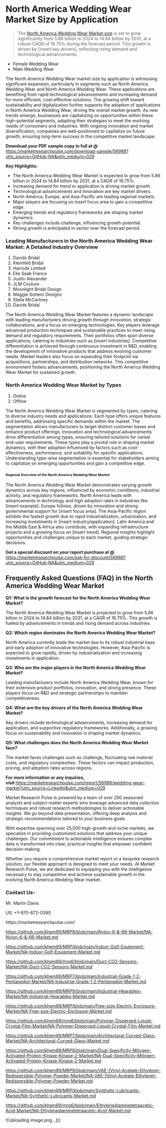 <h1>North America Wedding Wear Market&nbsp;Size by Application</h1><blockquote><p>The <a href="https://marketresearchpulse.com/download-sample/56988?utm_source=GitHub-NA&amp;utm_medium=029">North America Wedding Wear Market size</a> is set to grow significantly from 5.86 billion in 2024 to 14.84 billion by 2031, at a robust CAGR of 16.75% during the forecast period. This growth is driven by [insert key drivers], reflecting rising demand and technological advancements.</p></blockquote><ul><li>Female Wedding Wear<li> Male Wedding Wear</li></ul><p>The North America Wedding Wear market size by application is witnessing significant expansion, particularly in segments such as North America Wedding Wear and North America Wedding Wear. These applications are benefiting from rapid technological advancements and increasing demand for more efficient, cost-effective solutions. The growing shift toward sustainability and digitalization further supports the adoption of applications in North America Wedding Wear, driving the overall market growth. As new trends emerge, businesses are capitalizing on opportunities within these high-potential segments, adapting their strategies to meet the evolving needs of consumers and industries. With ongoing innovation and market diversification, companies are well-positioned to capitalize on future growth, ensuring long-term success in the competitive market landscape.</p><p><strong>Download your PDF sample copy in full at @ </strong><a href="https://marketresearchpulse.com/download-sample/56988?utm_source=GitHub-NA&amp;utm_medium=029">https://marketresearchpulse.com/download-sample/56988?utm_source=GitHub-NA&amp;utm_medium=029</a></p><p><strong>Key Highlights: </strong></p><ul><li>The North America Wedding Wear Market is expected to grow from 5.86 billion in 2024 to 14.84 billion by 2031, at a CAGR of 16.75%.</li><li>Increasing demand for trend or application is driving market growth.</li><li>Technological advancements and innovation are key market drivers.</li><li>North America, Europe, and Asia-Pacific are leading regional markets.</li><li>Major players are focusing on insert focus area to gain a competitive edge.</li><li>Emerging trends and regulatory frameworks are shaping market dynamics.</li><li>Key challenges include challenge, influencing growth potential.</li><li>Strong growth is anticipated in sector over the forecast period.</li></ul><h3>Leading Manufacturers in the North America Wedding Wear Market: A Detailed Industry Overview</h3><ol><li>Davids Bridal</li><li>Kleinfeld Bridal</li><li>Harrods Limited</li><li>Elie Saab France</li><li>Justin Alexander</li><li>JLM Couture</li><li>Moonlight Bridal Design</li><li>Maggie Sottero Designs</li><li>Stella McCartney</li><li>Davids Bridal</li></ol><div class="flex max-w-full flex-col flex-grow"><div class="min-h-8 text-message flex w-full flex-col items-end gap-2 whitespace-normal break-words [.text-message+&amp;]:mt-5" dir="auto" data-message-author-role="assistant" data-message-id="fd8432e4-4910-450d-b182-61b7bfb0a01f" data-message-model-slug="gpt-4o"><div class="flex w-full flex-col gap-1 empty:hidden first:pt-[3px]"><div class="markdown prose w-full break-words dark:prose-invert light"><p>The North America Wedding Wear Market features a dynamic landscape with leading manufacturers driving growth through innovation, strategic collaborations, and a focus on emerging technologies. Key players leverage advanced production techniques and sustainable practices to meet rising demand and regulatory requirements. Their portfolios often span diverse applications, catering to industries such as [insert industries]. Competitive differentiation is achieved through continuous investment in R&amp;D, enabling the development of innovative products that address evolving customer needs. Market leaders also focus on expanding their footprint via acquisitions, partnerships, and distribution networks. This competitive environment fosters advancements, positioning the North America Wedding Wear Market for sustained growth.</p></div></div></div></div><h3>North America Wedding Wear Market by Types</h3><ol><li>Online<li> Offline</li></ol><div class="flex max-w-full flex-col flex-grow"><div class="min-h-8 text-message flex w-full flex-col items-end gap-2 whitespace-normal break-words [.text-message+&amp;]:mt-5" dir="auto" data-message-author-role="assistant" data-message-id="084470be-0bb7-4664-bddf-5156b4f41249" data-message-model-slug="gpt-4o-mini"><div class="flex w-full flex-col gap-1 empty:hidden first:pt-[3px]"><div class="markdown prose w-full break-words dark:prose-invert light"><p>The North America Wedding Wear Market is segmented by types, catering to diverse industry needs and applications. Each type offers unique features and benefits, addressing specific demands within the market. The segmentation allows manufacturers to target distinct customer bases and enhance product offerings. Innovation and technological advancements drive differentiation among types, ensuring tailored solutions for varied end-user requirements. These types play a pivotal role in shaping market dynamics, with their adoption influenced by factors such as cost-effectiveness, performance, and suitability for specific applications. Understanding type-wise segmentation is essential for stakeholders aiming to capitalize on emerging opportunities and gain a competitive edge.</p></div></div></div></div><h3><span style="font-size: 11px;">Regional Overview of the North America Wedding Wear Market</span></h3><div class="flex max-w-full flex-col flex-grow"><div class="min-h-8 text-message flex w-full flex-col items-end gap-2 whitespace-normal break-words [.text-message+&amp;]:mt-5" dir="auto" data-message-author-role="assistant" data-message-id="e9038762-ce64-4e30-91c9-9bd413514231" data-message-model-slug="gpt-4o-mini"><div class="flex w-full flex-col gap-1 empty:hidden first:pt-[3px]"><div class="markdown prose w-full break-words dark:prose-invert light"><p>The North America Wedding Wear Market demonstrates varying growth dynamics across key regions, influenced by economic conditions, industrial activity, and regulatory frameworks. North America leads with advancements in technology and high adoption rates in industries like [insert example]. Europe follows, driven by innovation and strong governmental support for [insert focus area]. The Asia-Pacific region exhibits the fastest growth due to rapid industrialization, urbanization, and increasing investments in [insert industry/application]. Latin America and the Middle East &amp; Africa also contribute, with expanding infrastructure projects and a growing focus on [insert trend]. Regional insights highlight opportunities and challenges unique to each market, guiding strategic decisions.</p></div></div></div></div><p><strong>Get a special discount on your report purchase at @ </strong><a href="https://marketresearchpulse.com/ask-for-discount/56988?utm_source=GitHub-NA&amp;utm_medium=029">https://marketresearchpulse.com/ask-for-discount/56988?utm_source=GitHub-NA&amp;utm_medium=029</a></p><h2>Frequently Asked Questions (FAQ) in the North America Wedding Wear Market</h2><p><strong>Q1: What is the growth forecast for the North America Wedding Wear Market?</strong></p><p>The North America Wedding Wear Market is projected to grow from 5.86 billion in 2024 to 14.84 billion by 2031, at a CAGR of 16.75%. This growth is fueled by advancements in trends and rising demand across industries.</p><p><strong>Q2: Which region dominates the North America Wedding Wear Market?</strong></p><p>North America currently leads the market due to its robust industrial base and early adoption of innovative technologies. However, Asia-Pacific is expected to grow rapidly, driven by industrialization and increasing investments in application.</p><p><strong>Q3: Who are the major players in the North America Wedding Wear Market?</strong></p><p>Leading manufacturers include North America Wedding Wear, known for their extensive product portfolios, innovation, and strong presence. These players focus on R&amp;D and strategic partnerships to maintain competitiveness.</p><p><strong>Q4: What are the key drivers of the North America Wedding Wear Market?</strong></p><p>Key drivers include technological advancements, increasing demand for application, and supportive regulatory frameworks. Additionally, a growing focus on sustainability and innovation is shaping market dynamics.</p><p><strong>Q5: What challenges does the North America Wedding Wear Market face?</strong></p><p>The market faces challenges such as challenge, fluctuating raw material costs, and regulatory complexities. These factors can impact production, pricing, and adoption rates across regions.</p><p><strong>For more information or any inquiries, visit&nbsp;</strong><a href="https://marketresearchpulse.com/report/56988/wedding-wear-market?utm_source=Linkedin&utm_medium=029">https://marketresearchpulse.com/report/56988/wedding-wear-market?utm_source=Linkedin&utm_medium=029</a></p><p>Market Research Pulse is powered by a team of over 250 seasoned analysts and subject matter experts who leverage advanced data collection techniques and robust research methodologies to deliver actionable insights. We go beyond data presentation, offering deep analysis and strategic recommendations tailored to your business goals.</p><p>With expertise spanning over 25,000 high-growth and niche markets, we specialize in providing customized solutions that address your unique challenges. Our commitment to actionable intelligence ensures complex data is transformed into clear, practical insights that empower confident decision-making.</p><p>Whether you require a comprehensive market report or a bespoke research solution, our flexible approach is designed to meet your needs. At Market Research Pulse, we are dedicated to equipping you with the intelligence necessary to stay competitive and achieve sustainable growth in the evolving North America Wedding Wear market.</p><h3><strong>Contact Us-</strong></h3><p>Mr. Martin Davis</p><p>US: +1-970-672-0390</p><p>https://marketresearchpulse.com/</p><p><a href="https://github.com/khem89/MRP9/blob/main/Nylon-6-&-66-Market/NA-Nylon-6-&-66-Market.md">https://github.com/khem89/MRP9/blob/main/Nylon-6-&-66-Market/NA-Nylon-6-&-66-Market.md</a></p><p><a href="https://github.com/khem89/MRP/blob/main/Indoor-Golf-Equipment-Market/NA-Indoor-Golf-Equipment-Market.md">https://github.com/khem89/MRP/blob/main/Indoor-Golf-Equipment-Market/NA-Indoor-Golf-Equipment-Market.md</a></p><p><a href="https://github.com/khem89/mrp6/blob/main/Duct-CO2-Sensors-Market/NA-Duct-CO2-Sensors-Market.md">https://github.com/khem89/mrp6/blob/main/Duct-CO2-Sensors-Market/NA-Duct-CO2-Sensors-Market.md</a></p><p><a href="https://github.com/khem89/MRP7/blob/main/Industrial-Grade-1,2-Pentanediol-Market/NA-Industrial-Grade-1,2-Pentanediol-Market.md">https://github.com/khem89/MRP7/blob/main/Industrial-Grade-1,2-Pentanediol-Market/NA-Industrial-Grade-1,2-Pentanediol-Market.md</a></p><p><a href="https://github.com/khem89/MRP9/blob/main/Industrial-Hearables-Market/NA-Industrial-Hearables-Market.md">https://github.com/khem89/MRP9/blob/main/Industrial-Hearables-Market/NA-Industrial-Hearables-Market.md</a></p><p><a href="https://github.com/khem89/MRP/blob/main/Free-size-Electric-Enclosure-Market/NA-Free-size-Electric-Enclosure-Market.md">https://github.com/khem89/MRP/blob/main/Free-size-Electric-Enclosure-Market/NA-Free-size-Electric-Enclosure-Market.md</a></p><p><a href="https://github.com/khem89/mrp6/blob/main/Polymer-Dispersed-Liquid-Crystal-Film-Market/NA-Polymer-Dispersed-Liquid-Crystal-Film-Market.md">https://github.com/khem89/mrp6/blob/main/Polymer-Dispersed-Liquid-Crystal-Film-Market/NA-Polymer-Dispersed-Liquid-Crystal-Film-Market.md</a></p><p><a href="https://github.com/khem89/MRP7/blob/main/Architectural-Curved-Glass-Market/NA-Architectural-Curved-Glass-Market.md">https://github.com/khem89/MRP7/blob/main/Architectural-Curved-Glass-Market/NA-Architectural-Curved-Glass-Market.md</a></p><p><a href="https://github.com/khem89/MRP8/blob/main/Dual-Specificity-Mitogen-Activated-Protein-Kinase-Kinase-2-Market/NA-Dual-Specificity-Mitogen-Activated-Protein-Kinase-Kinase-2-Market.md">https://github.com/khem89/MRP8/blob/main/Dual-Specificity-Mitogen-Activated-Protein-Kinase-Kinase-2-Market/NA-Dual-Specificity-Mitogen-Activated-Protein-Kinase-Kinase-2-Market.md</a></p><p><a href="https://github.com/khem89/MRP9/blob/main/VAE-(Vinyl-Acetate-Ethylene)-Redispersible-Polymer-Powder-Market/NA-VAE-(Vinyl-Acetate-Ethylene)-Redispersible-Polymer-Powder-Market.md">https://github.com/khem89/MRP9/blob/main/VAE-(Vinyl-Acetate-Ethylene)-Redispersible-Polymer-Powder-Market/NA-VAE-(Vinyl-Acetate-Ethylene)-Redispersible-Polymer-Powder-Market.md</a></p><p><a href="https://github.com/khem89/MRP/blob/main/Synthetic-Lubricants-Market/NA-Synthetic-Lubricants-Market.md">https://github.com/khem89/MRP/blob/main/Synthetic-Lubricants-Market/NA-Synthetic-Lubricants-Market.md</a></p><p><a href="https://github.com/khem89/mrp6/blob/main/Ethylenediaminetetraacetic-Acid-Market/NA-Ethylenediaminetetraacetic-Acid-Market.md">https://github.com/khem89/mrp6/blob/main/Ethylenediaminetetraacetic-Acid-Market/NA-Ethylenediaminetetraacetic-Acid-Market.md</a></p>
![Uploading image.png…]()
